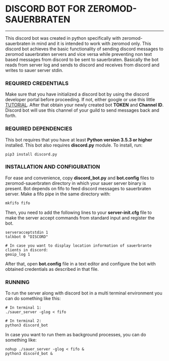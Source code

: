 # DISCORD BOT FOR ZEROMOD-SAUERBRATEN
***
This discord bot was created in python specifically with zeromod-sauerbraten in mind and it is intended to work with zeromod only. This discord bot achieves the basic functionality of sending discord messages to zeromod sauerbraten servers and vice versa while preventing non text based messages from discord to be sent to sauerbraten. Basically the bot reads from server log and sends to discord and receives from discord and writes to sauer server stdin.





### REQUIRED CREDENTIALS
Make sure that you have initialized a discord bot by using the discord developer portal before proceeding. If not, either google or use this little [TUTORIAL](https://discordpy.readthedocs.io/en/latest/discord.html).
After that obtain your newly created bot **TOKEN** and **Channel ID**. Discord bot will use this channel of your guild to send messages back and forth.





### REQUIRED DEPENDENCIES
This bot requires that you have at least **Python version 3.5.3 or higher** installed.
This bot also requires **discord.py** module. To install, run:

````
pip3 install discord.py
````





### INSTALLATION AND CONFIGURATION
For ease and convenience, copy **discord_bot.py** and **bot.config** files to zeromod-sauerbraten directory in which your sauer server binary is present. Bot depends on fifo to feed discord messages to sauerbraten server. Make a fifo pipe in the same directory with:

```
mkfifo fifo
```

Then, you need to add the following lines to your **server-init.cfg** file to make the server accept commands from standard input and register the bot.

```
serveracceptstdin 1
talkbot 0 "DISCORD"

# In case you want to display location information of sauerbrante clients in discord:
geoip_log 1
```

After that, open **bot.config** file in a text editor and configure the bot with obtained credentials as described in that file.





### RUNNING
To run the server along with discord bot in a multi terminal environment you can do something like this:

```
# In terminal 1:
./sauer_server -glog < fifo

# In terminal 2:
python3 discord_bot
```

In case you want to run them as background processes, you can do something like:

```
nohup ./sauer_server -glog < fifo &
python3 discord_bot &
```
